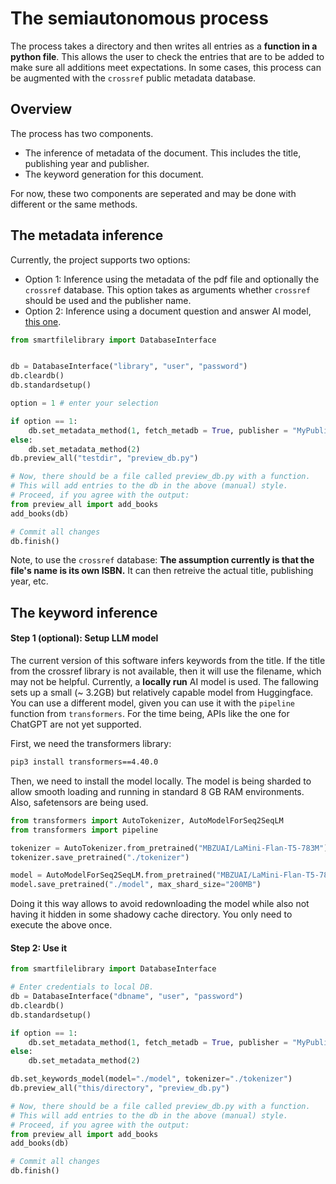 
# The semiautonomous process

The process takes a directory and then writes all entries as a **function in a python file**. This allows the user to check the entries that are to be added to make sure all additions meet expectations. In some cases, this process can be augmented with the `crossref` public metadata database.

## Overview
The process has two components.
- The inference of metadata of the document. This includes the title, publishing year and publisher.
- The keyword generation for this document.

For now, these two components are seperated and may be done with different or the same methods.


## The metadata inference

Currently, the project supports two options:

- Option 1: Inference using the metadata of the pdf file and optionally the `crossref` database. This option takes as arguments whether `crossref` should be used and the publisher name.
- Option 2: Inference using a document question and answer AI model, [this one](https://huggingface.co/naver-clova-ix/donut-base-finetuned-docvqa).

```py
from smartfilelibrary import DatabaseInterface


db = DatabaseInterface("library", "user", "password")
db.cleardb()
db.standardsetup()

option = 1 # enter your selection

if option == 1:
    db.set_metadata_method(1, fetch_metadb = True, publisher = "MyPublisher")
else:
    db.set_metadata_method(2)
db.preview_all("testdir", "preview_db.py")

# Now, there should be a file called preview_db.py with a function.
# This will add entries to the db in the above (manual) style.
# Proceed, if you agree with the output:
from preview_all import add_books
add_books(db)

# Commit all changes
db.finish()

```

Note, to use the `crossref` database: **The assumption currently is that the file's name is its own ISBN.** It can then retreive the actual title, publishing year, etc.

## The keyword inference

#### Step 1 (optional): Setup LLM model

The current version of this software infers keywords from the title. If the title from the crossref library is not available, then it will use the filename, which may not be helpful. Currently, a **locally run** AI model is used. The fallowing sets up a small (~ 3.2GB) but relatively capable model from Huggingface. You can use a different model, given you can use it with the `pipeline` function from `transformers`. For the time being, APIs like the one for ChatGPT are not yet supported.

First, we need the transformers library:

```bash
pip3 install transformers==4.40.0

```

Then, we need to install the model locally. The model is being sharded to allow smooth loading and running in standard 8 GB RAM environments. Also, safetensors are being used.

```py
from transformers import AutoTokenizer, AutoModelForSeq2SeqLM
from transformers import pipeline

tokenizer = AutoTokenizer.from_pretrained("MBZUAI/LaMini-Flan-T5-783M")
tokenizer.save_pretrained("./tokenizer")

model = AutoModelForSeq2SeqLM.from_pretrained("MBZUAI/LaMini-Flan-T5-783M", revision="refs/pr/6", use_safetensors=True)
model.save_pretrained("./model", max_shard_size="200MB")
```

Doing it this way allows to avoid redownloading the model while also not having it hidden in some shadowy cache directory. You only need to execute the above once.

#### Step 2: Use it

```py
from smartfilelibrary import DatabaseInterface

# Enter credentials to local DB.
db = DatabaseInterface("dbname", "user", "password")
db.cleardb()
db.standardsetup()

if option == 1:
    db.set_metadata_method(1, fetch_metadb = True, publisher = "MyPublisher")
else:
    db.set_metadata_method(2)

db.set_keywords_model(model="./model", tokenizer="./tokenizer")
db.preview_all("this/directory", "preview_db.py")

# Now, there should be a file called preview_db.py with a function.
# This will add entries to the db in the above (manual) style.
# Proceed, if you agree with the output:
from preview_all import add_books
add_books(db)

# Commit all changes
db.finish()

```